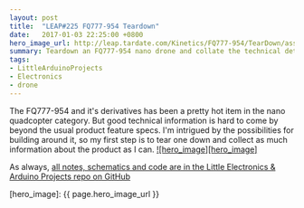 ```yaml
---
layout: post
title:  "LEAP#225 FQ777-954 Teardown"
date:   2017-01-03 22:25:00 +0800
hero_image_url: http://leap.tardate.com/Kinetics/FQ777-954/TearDown/assets/TearDown_build.jpg
summary: Teardown an FQ777-954 nano drone and collate the technical details as a base for hacks
tags:
- LittleArduinoProjects
- Electronics
- drone
---
```


The FQ777-954 and it's derivatives has been a pretty hot item in the nano quadcopter category.
But good technical information is hard to come by beyond the usual product feature specs.
I'm intrigued by the possibilities for building around it, so my first step is to tear one down and
collect as much information about the product as I can.
[![hero_image][hero_image]][project]

As always, [all notes, schematics and code are in the Little Electronics & Arduino Projects repo on GitHub][project]

[leap]: http://leap.tardate.com
[project]: https://github.com/tardate/LittleArduinoProjects/tree/master/Kinetics/FQ777-954/TearDown
[hero_image]: {{ page.hero_image_url }}
